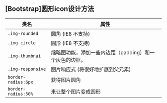 ## [Bootstrap]圆形icon设计方法



| 类名                | 属性                                                    |
| ------------------- | ------------------------------------------------------- |
| `.img-rounded`      | 圆角 (IE8 不支持)                                       |
| `.img-circle`       | 圆形 (IE8 不支持)                                       |
| `.img-thumbnai`     | 缩略图功能，添加一些内边距（padding）和一个灰色的边框。 |
| `.img-responsive`   | 图片响应式 (将很好地扩展到父元素)                       |
| `border-radius:6px` | 获得图片圆角                                            |
| `border-radius:50%` | 来让整个图片变成圆形                                    |